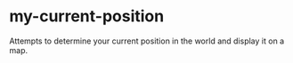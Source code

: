 # my-current-position
Attempts to determine your current position in the world and display it on a map.
